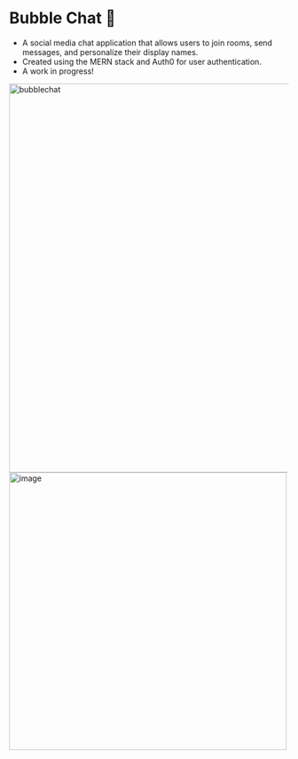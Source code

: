 # Bubble Chat 🫧
- A social media chat application that allows users to join rooms, send messages, and personalize their display names. 
- Created using the MERN stack and Auth0 for user authentication.
- A work in progress!
<img width="700" alt="bubblechat" src="https://github.com/user-attachments/assets/f68f81e4-d905-4669-96a7-6cf6999df9d6" />
<img width="500" alt="image" src="https://github.com/user-attachments/assets/6db28cea-3694-4b48-99fd-1ceb5a84bd4a" />
